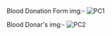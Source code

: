
Blood Donation Form img:- 
![PC1](https://i.ibb.co/vkyfcT1/Web-capture-22-1-2024-154324-localhost.jpg)

Blood Donar's img:-
![PC2](https://i.ibb.co/THYnPSb/table.png)